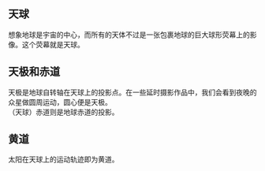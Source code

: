 ## 天球
想象地球是宇宙的中心，而所有的天体不过是一张包裹地球的巨大球形荧幕上的影像。这个荧幕就是天球。
## 天极和赤道
天极是地球自转轴在天球上的投影点。在一些延时摄影作品中，我们会看到夜晚的众星做圆周运动，圆心便是天极。  
（天球）赤道则是地球赤道的投影。
## 黄道
太阳在天球上的运动轨迹即为黄道。

